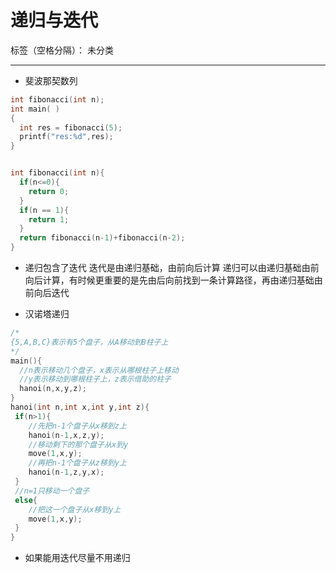 ﻿# 递归与迭代

标签（空格分隔）： 未分类

---

- 斐波那契数列
```c
int fibonacci(int n);
int main( )
{
  int res = fibonacci(5);
  printf("res:%d",res);
}


int fibonacci(int n){
  if(n<=0){
  	return 0;
  }
  if(n == 1){
  	return 1;
  }
  return fibonacci(n-1)+fibonacci(n-2);
}
```

- 递归包含了迭代
迭代是由递归基础，由前向后计算
递归可以由递归基础由前向后计算，有时候更重要的是先由后向前找到一条计算路径，再由递归基础由前向后迭代

- 汉诺塔递归
```c
/*
{5,A,B,C}表示有5个盘子，从A移动到B柱子上
*/
main(){
  //n表示移动几个盘子，x表示从哪根柱子上移动
  //y表示移动到哪根柱子上，z表示借助的柱子
  hanoi(n,x,y,z);
}
hanoi(int n,int x,int y,int z){
 if(n>1){
    //先把n-1个盘子从x移到z上
    hanoi(n-1,x,z,y);
    //移动剩下的那个盘子从x到y
    move(1,x,y);
    //再把n-1个盘子从z移到y上
    hanoi(n-1,z,y,x);
 }
 //n=1只移动一个盘子
 else{
    //把这一个盘子从x移到y上
    move(1,x,y);
 }
}
```
- 如果能用迭代尽量不用递归



